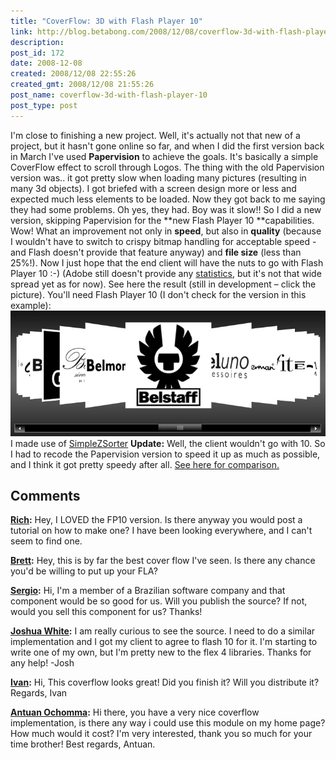 ```yaml
---
title: "CoverFlow: 3D with Flash Player 10"
link: http://blog.betabong.com/2008/12/08/coverflow-3d-with-flash-player-10/
description: 
post_id: 172
date: 2008-12-08
created: 2008/12/08 22:55:26
created_gmt: 2008/12/08 21:55:26
post_name: coverflow-3d-with-flash-player-10
post_type: post
---
```



I'm close to finishing a new project. Well, it's actually not that new of a project, but it hasn't gone online so far, and when I did the first version back in March I've used **Papervision** to achieve the goals. It's basically a simple CoverFlow effect to scroll through Logos. The thing with the old Papervision version was.. it got pretty slow when loading many pictures (resulting in many 3d objects). I got briefed with a screen design more or less and expected much less elements to be loaded. Now they got back to me saying they had some problems. Oh yes, they had. Boy was it slow!! So I did a new version, skipping Papervision for the **new Flash Player 10 **capabilities. Wow! What an improvement not only in **speed**, but also in **quality** (because I wouldn't have to switch to crispy bitmap handling for acceptable speed - and Flash doesn't provide that feature anyway) and **file size** (less than 25%!). Now I just hope that the end client will have the nuts to go with Flash Player 10 :-) (Adobe still doesn't provide any [statistics](http://www.adobe.com/products/player_census/flashplayer/version_penetration.html), but it's not that wide spread yet as for now). See here the result (still in development – click the picture). You'll need Flash Player 10 (I don't check for the version in this example): ![](/uploads/2008/12/coverflow.jpg) I made use of [SimpleZSorter](http://theflashblog.com/?p=470) **Update:** Well, the client wouldn't go with 10. So I had to recode the Papervision version to speed it up as much as possible, and I think it got pretty speedy after all. [See here for comparison.](http://www.betabong.com/work/nose/globusflow-pv3d/)

## Comments

**[Rich](#21 "2009-01-23 18:55:35"):** Hey, I LOVED the FP10 version. Is there anyway you would post a tutorial on how to make one? I have been looking everywhere, and I can't seem to find one.

**[Brett](#48 "2009-06-08 12:03:43"):** Hey, this is by far the best cover flow I've seen. Is there any chance you'd be willing to put up your FLA?

**[Sergio](#50 "2009-07-15 13:13:50"):** Hi, I'm a member of a Brazilian software company and that component would be so good for us. Will you publish the source? If not, would you sell this component for us? Thanks!

**[Joshua White](#52 "2009-08-14 21:14:02"):** I am really curious to see the source. I need to do a similar implementation and I got my client to agree to flash 10 for it. I'm starting to write one of my own, but I'm pretty new to the flex 4 libraries. Thanks for any help! -Josh

**[Ivan](#128 "2010-08-05 10:33:32"):** Hi, This coverflow looks great! Did you finish it? Will you distribute it? Regards, Ivan

**[Antuan Ochomma](#169 "2010-11-16 14:25:49"):** Hi there, you have a very nice coverflow implementation, is there any way i could use this module on my home page? How much would it cost? I'm very interested, thank you so much for your time brother! Best regards, Antuan.


